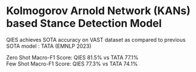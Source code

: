 # Kolmogorov Arnold Network (KANs) based Stance Detection Model
QIES achieves SOTA accuracy on VAST dataset as compared to previous SOTA model : TATA (EMNLP 2023)

Zero Shot Macro-F1 Score: QIES 81.5% vs TATA 77.1%
<br>
Few Shot Macro-F1 Score: QIES 77.3% vs TATA 74.1%

